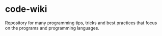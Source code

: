 code-wiki
=========

Repository for many programming tips, tricks and best practices that focus on the programs and programming languages.
